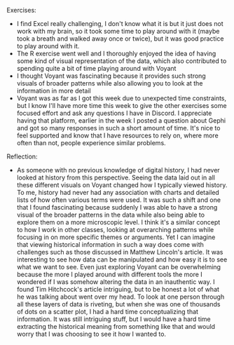Exercises:

- I find Excel really challenging, I don't know what it is but it just does not work with my brain, so it took some time to play around with it (maybe took a breath and walked away once or twice), but it was good practice to play around with it.
- The R exercise went well and I thoroughly enjoyed the idea of having some kind of visual representation of the data, which also contributed to spending quite a bit of time playing around with Voyant
- I thought Voyant was fascinating because it provides such strong visuals of broader patterns while also allowing you to look at the information in more detail
- Voyant was as far as I got this week due to unexpected time constraints, but I know I'll have more time this week to give the other exercises some focused effort and ask any questions I have in Discord. I appreciate having that platform, earlier in the week I posted a question about Gephi and got so many responses in such a short amount of time. It's nice to feel supported and know that I have resources to rely on, where more often than not, people experience similar problems.

Reflection:

- As someone with no previous knowledge of digital history, I had never looked at history from this perspective. Seeing the data laid out in all these different visuals on Voyant changed how I typically viewed history. To me, history had never had any association with charts and detailed lists of how often various terms were used. It was such a shift and one that I found fascinating because suddenly I was able to have a strong visual of the broader patterns in the data while also being able to explore them on a more microscopic level. I think it's a similar concept to how I work in other classes, looking at overarching patterns while focusing in on more specific themes or arguments. Yet I can imagine that viewing historical information in such a way does come with challenges such as those discussed in Matthew Lincoln's article. It was interesting to see how data can be manipulated and how easy it is to see what we want to see. Even just exploring Voyant can be overwhelming because the more I played around with different tools the more I wondered if I was somehow altering the data in an inauthentic way. I found Tim Hitchcock's article intriguing, but to be honest a lot of what he was talking about went over my head. To look at one person through all these layers of data is riveting, but when she was one of thousands of dots on a scatter plot, I had a hard time conceptualizing that information. It was still intriguing stuff, but I would have a hard time extracting the historical meaning from something like that and would worry that I was choosing to see it how I wanted to.        
